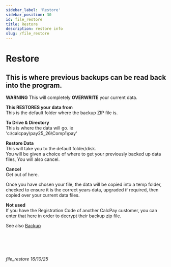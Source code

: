 ```yaml
---
sidebar_label: 'Restore'
sidebar_position: 30
id: file_restore
title: Restore
description: restore info
slug: /file_restore
---
```


# Restore

## This is where previous backups can be read back into the program.
**WARNING** This will completely **OVERWRITE** your current data.

**This RESTORES your data from**  
This is the default folder where the backup ZIP file is.   

**To Drive & Directory**  
This is where the data will go. ie  
'c:\calcpay\pay25_26\Comp1\pay'

**Restore Data**   
This will take you to the default folder/disk.  
You will be given a choice of where to get your previously backed up data files, You will also cancel.

**Cancel**  
Get out of here.

Once you have chosen your file, the data will be copied into a temp folder, checked to ensure it is the correct years data, upgraded if required, then copied over your current data files.

**Not used**  
If you have the Registration Code of another CalcPay customer, you can enter that here in order to decrypt their backup zip file.

See also [Backup](./backup.md)
<br/>
<br/>
<br/>
<br/>
<br/>
###### file_restore 16/10/25